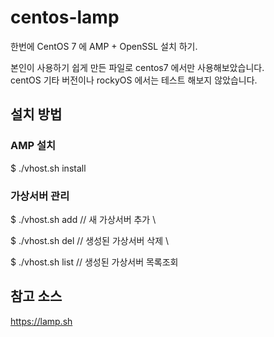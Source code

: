 # centos-lamp
한번에 CentOS 7 에  AMP + OpenSSL  설치 하기.

본인이 사용하기 쉽게 만든 파일로 centos7 에서만 사용해보았습니다.\
centOS 기타 버전이나 rockyOS 에서는 테스트 해보지 않았습니다.


## 설치 방법

### AMP 설치
$ ./vhost.sh install

### 가상서버 관리

$ ./vhost.sh add   // 새 가상서버 추가 \

$ ./vhost.sh del   // 생성된 가상서버 삭제  \

$ ./vhost.sh list   // 생성된 가상서버 목록조회
 

## 참고 소스

https://lamp.sh
